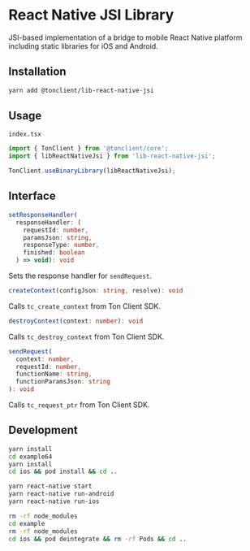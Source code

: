 # React Native JSI Library

JSI-based implementation of a bridge to mobile React Native platform including static libraries for iOS and Android.

## Installation

```sh
yarn add @tonclient/lib-react-native-jsi
```

## Usage

`index.tsx`

```ts
import { TonClient } from '@tonclient/core';
import { libReactNativeJsi } from 'lib-react-native-jsi';

TonClient.useBinaryLibrary(libReactNativeJsi);
```

## Interface

```ts
setResponseHandler(
  responseHandler: (
    requestId: number,
    paramsJson: string,
    responseType: number,
    finished: boolean
  ) => void): void
```

Sets the response handler for `sendRequest`.

```ts
createContext(configJson: string, resolve): void
```

Calls `tc_create_context` from Ton Client SDK.

```ts
destroyContext(context: number): void
```

Calls `tc_destroy_context` from Ton Client SDK.

```ts
sendRequest(
  context: number,
  requestId: number,
  functionName: string,
  functionParamsJson: string
): void
```

Calls `tc_request_ptr` from Ton Client SDK.

## Development

```sh
yarn install
cd example64
yarn install
cd ios && pod install && cd ..
```

```sh
yarn react-native start
yarn react-native run-android
yarn react-native run-ios
```

```sh
rm -rf node_modules
cd example
rm -rf node_modules
cd ios && pod deintegrate && rm -rf Pods && cd ..
```
